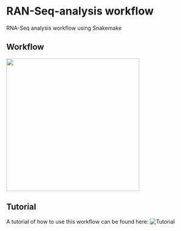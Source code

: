 # RAN-Seq-analysis workflow
RNA-Seq analysis workflow using Snakemake
## Workflow
<img src="https://github.com/zhxiaokang/RNA-Seq-analysis/blob/master/workflow/workflow_chart.png" width="350">

## Tutorial
A tutorial of how to use this workflow can be found here: ![Tutorial](https://www.overleaf.com/read/rfdsjtndvbwr)
